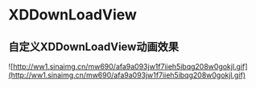 # XDDownLoadView
## 自定义XDDownLoadView动画效果
![http://ww1.sinaimg.cn/mw690/afa9a093jw1f7iieh5ibqg208w0gokjl.gif](http://ww1.sinaimg.cn/mw690/afa9a093jw1f7iieh5ibqg208w0gokjl.gif)

